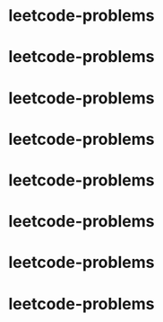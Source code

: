 # leetcode-problems
# leetcode-problems
# leetcode-problems
# leetcode-problems
# leetcode-problems
# leetcode-problems
# leetcode-problems
# leetcode-problems
